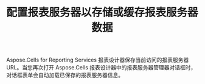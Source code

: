 ﻿---
title: 配置报表服务器以存储或缓存报表服务器数据
type: docs
weight: 30
url: /zh/reportingservices/configuring-report-servers-to-store-or-cache-the-report-server-data/
---
Aspose.Cells for Reporting Services 报表设计器保存当前访问的报表服务器URL。当您再次打开 Aspose.Cells 报表设计器中的报表服务器管理器对话框时，对话框表单会自动加载已保存的报表服务器信息。

